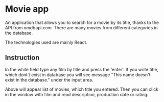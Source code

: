 # Movie app

An application that allows you to search for a movie by its title, thanks to the API from omdbapi.com. There are many movies from different categories in the database.

The technologies used are mainly React.

## Instruction

In the white field type any film by title and press the 'enter'.
If you write title, which dont't exist in database you will see message "This name doesn't exist in the database." under the input area.

Above will appear list of movies, which title you entered. Then you can click in the window with film and read description, production date or rating.


